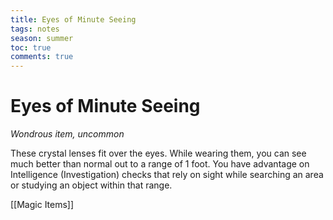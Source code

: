 ---title: Eyes of Minute Seeingtags: notesseason: summertoc: truecomments: true---
# Eyes of Minute Seeing

*Wondrous item, uncommon*

These crystal lenses fit over the eyes. While wearing them, you can see much better than normal out to a range of 1 foot. You have advantage on Intelligence (Investigation) checks that rely on sight while searching an area or studying an object within that range.


[[Magic Items]]
